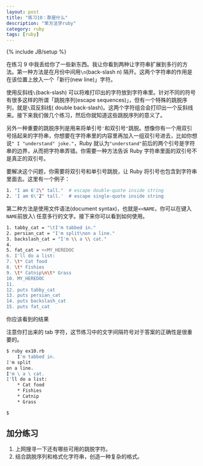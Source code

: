 ```yaml
---
layout: post
title: "练习10：那是什么"
description: "笨方法学ruby"
category: ruby
tags: [ruby]
---
```

{% include JB/setup %}


在练习 9 中我丢给你了一些新东西。我让你看到两种让字符串扩展到多行的方法。第一种方法是在月份中间用``` \n ```(back-slash n) 隔开。这两个字符串的作用是在该位置上放入一个「新行(new line)」字符。

使用反斜线``` \ ```(back-slash) 可以将难打印出的字符放到字符串里。针对不同的符号有很多这样的所谓「跳脱序列(escape sequences)」，但有一个特殊的跳脱序列，就是``` \ ```双反斜线( double back-slash)。这两个字符组合会打印出一个反斜线来。接下来我们做几个练习，然后你就知道这些跳脱序列的意义了。

另外一种重要的跳脱序列是用来将单引号``` ' ```和双引号``` " ```跳脱。想像你有一个用双引号括起来的字符串，你想要在字符串里的内容里再加入一组双引号进去，比如你想说``` " I "understand" joke." ```，Ruby 就认为``` "understand" ```前后的两个引号是字符串的边界，从而把字符串弄错。你需要一种方法告诉 Ruby 字符串里面的双引号不是真正的双引号。

要解决这个问题，你需要将双引号和单引号跳脱，让 Ruby 将引号也包含到字符串里面去。这里有一个例子：

```sh
1. "I am 6'2\" tall."  # escape double-quote inside string
2. 'I am 6\'2" tall.'  # escape single-quote inside string
```

第二种方法是使用文件语法(document syntax)，也就是``` <<NAME ```，你可以在键入``` NAME ```前放入\ 任意多行的文字。接下来你可以看到如何使用。

```sh
1. tabby_cat = "\tI'm tabbed in."
2. persian_cat = "I'm split\non a line."
3. backslash_cat = "I'm \\ a \\ cat."
4.
5. fat_cat = <<MY_HEREDOC
6. I'll do a list:
7. \t* Cat food
8. \t* Fishies
9. \t* Catnip\n\t* Grass
10. MY_HEREDOC
11.
12. puts tabby_cat
13. puts persian_cat
14. puts backslash_cat
15. puts fat_cat
```

你应该看到的结果

注意你打出来的 tab 字符，这节练习中的文字间隔符号对于答案的正确性是很重要的。

```sh
$ ruby ex10.rb
    I'm tabbed in.
I'm split
on a line.
I'm \ a \ cat.
I'll do a list:
    * Cat food
    * Fishies
    * Catnip
    * Grass

$
```

加分练习
--------

1. 上网搜寻一下还有哪些可用的跳脱字符。 
2. 结合跳脱序列和格式化字符串，创造一种复杂的格式。 

